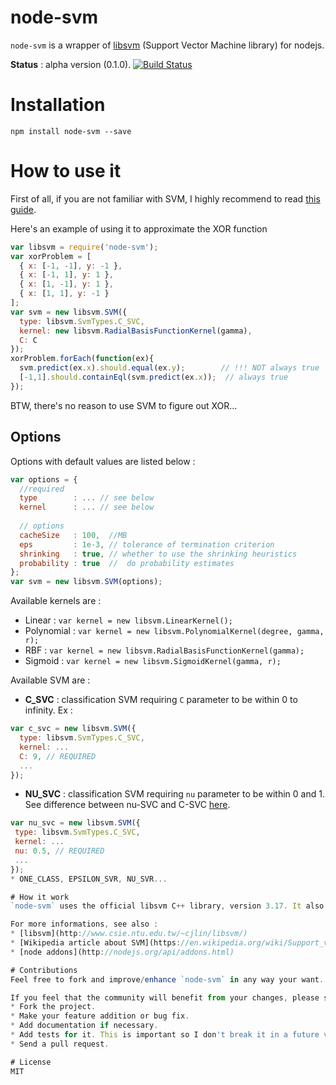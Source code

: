 node-svm
========

`node-svm` is a wrapper of [libsvm](http://www.csie.ntu.edu.tw/~cjlin/libsvm/) (Support Vector Machine library) for nodejs.

**Status** : alpha version (0.1.0).
[![Build Status](https://travis-ci.org/nicolaspanel/node-svm.png)](https://travis-ci.org/nicolaspanel/node-svm)

# Installation

`npm install node-svm --save`

# How to use it
First of all, if you are not familiar with SVM, I highly recommend to read [this guide](http://www.csie.ntu.edu.tw/~cjlin/papers/guide/guide.pdf).

Here's an example of using it to approximate the XOR function
```javascript
var libsvm = require('node-svm');
var xorProblem = [
  { x: [-1, -1], y: -1 },
  { x: [-1, 1], y: 1 },
  { x: [1, -1], y: 1 },
  { x: [1, 1], y: -1 }
];
var svm = new libsvm.SVM({
  type: libsvm.SvmTypes.C_SVC,
  kernel: new libsvm.RadialBasisFunctionKernel(gamma),
  C: C
});
xorProblem.forEach(function(ex){
  svm.predict(ex.x).should.equal(ex.y);        // !!! NOT always true
  [-1,1].should.containEql(svm.predict(ex.x));  // always true
});

```
BTW, there's no reason to use SVM to figure out XOR...


## Options
Options with default values are listed below : 
```javascript
var options = {
  //required
  type        : ... // see below 
  kernel      : ... // see below
  
  // options
  cacheSize   : 100,  //MB
  eps         : 1e-3, // tolerance of termination criterion 
  shrinking   : true, // whether to use the shrinking heuristics
  probability : true  //  do probability estimates
};
var svm = new libsvm.SVM(options);
```
Available kernels are  : 
 * Linear     : `var kernel = new libsvm.LinearKernel();`
 * Polynomial : `var kernel = new libsvm.PolynomialKernel(degree, gamma, r);`
 * RBF        : `var kernel = new libsvm.RadialBasisFunctionKernel(gamma);`
 * Sigmoid    : `var kernel = new libsvm.SigmoidKernel(gamma, r);`

Available SVM are : 
 * **C_SVC** : classification SVM requiring `C` parameter to be within 0 to infinity. Ex : 
```javascript
var c_svc = new libsvm.SVM({
  type: libsvm.SvmTypes.C_SVC,
  kernel: ...
  C: 9, // REQUIRED
  ...
});
``` 
 * **NU_SVC** : classification SVM requiring `nu` parameter to be within 0 and 1. See difference between nu-SVC and C-SVC [here](http://www.csie.ntu.edu.tw/~cjlin/libsvm/faq.html#f411).  
 ```javascript
var nu_svc = new libsvm.SVM({
  type: libsvm.SvmTypes.C_SVC,
  kernel: ...
  nu: 0.5, // REQUIRED
  ...
});
 * ONE_CLASS, EPSILON_SVR, NU_SVR...

# How it work
`node-svm` uses the official libsvm C++ library, version 3.17. It also provides helpers to facilitate its use in real projects.

For more informations, see also : 
 * [libsvm](http://www.csie.ntu.edu.tw/~cjlin/libsvm/)
 * [Wikipedia article about SVM](https://en.wikipedia.org/wiki/Support_vector_machine)
 * [node addons](http://nodejs.org/api/addons.html)

# Contributions
Feel free to fork and improve/enhance `node-svm` in any way your want.

If you feel that the community will benefit from your changes, please send a pull request following steps below : 
 * Fork the project.
 * Make your feature addition or bug fix.
 * Add documentation if necessary.
 * Add tests for it. This is important so I don't break it in a future version unintentionally (run `grunt` or `npm test`).
 * Send a pull request. 

# License
MIT